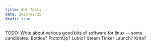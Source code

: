 ```yaml
---
title: GUI Tools
date: 2025-02-25
draft: true
---
```


TODO: Write about various good bits of software for linux -- some candidates: Bottles? ProtonUp? Lutris? Steam Tinker Launch? Krita?
